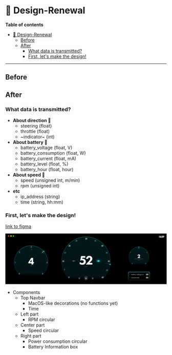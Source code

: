 # :art: Design-Renewal
**Table of contents**
- [:art: Design-Renewal](#art-design-renewal)
  - [Before](#before)
  - [After](#after)
    - [What data is transmitted?](#what-data-is-transmitted)
    - [First, let's make the design!](#first-lets-make-the-design)

<hr>

## Before

## After
### What data is transmitted?
- **About direction 🔽**
  - steering (float)
  - throttle (float)
  - ~indicator~ (int)
- **About battery 🔋**
  - battery_voltage (float, V)
  - battery_consumption (float, W)
  - battery_current (float, mA)
  - battery_level (float, %)
  - battery_hour (float, hour)
- **About speed 🚤**
  - speed (unsigned int, m/min)
  - rpm (unsigned int)
- **etc**
  - ip_address (string)
  - time (string, hh:mm)

### First, let's make the design!

[link to figma](https://www.figma.com/file/AbLx0dzamewmdk4J5WxrAq/DES02-PiRacer-Instrument-Dashboard?type=design&node-id=0%3A1&mode=design&t=hcxtPzIukX6i8xZH-1)


<img src="./imgs/dashboard.png" alt="DASHBOARD_IMG">

- Components
  - Top Navbar
    - MacOS-like decorations (no functions yet)
    - Time
  - Left part
    - RPM circular
  - Center part
    - Speed circular
  - Right part
    - Power consumption circular
    - Battery Information box
